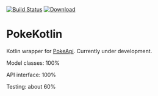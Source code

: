 [![Build Status](https://travis-ci.org/sargunster/PokeKotlin.svg?branch=master)](https://travis-ci.org/sargunster/PokeKotlin)
[![Download](https://api.bintray.com/packages/sargunster/maven/PokeKotlin/images/download.svg) ](https://bintray.com/sargunster/maven/PokeKotlin/_latestVersion)

# PokeKotlin

Kotlin wrapper for [PokeApi](https://github.com/phalt/pokeapi). Currently under development.

Model classes: 100%

API interface: 100%

Testing: about 60%